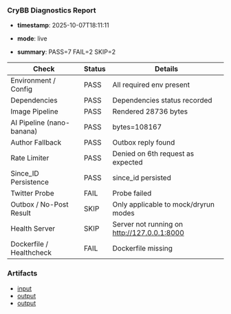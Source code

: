 ### CryBB Diagnostics Report

- **timestamp**: 2025-10-07T18:11:11
- **mode**: live

- **summary**: PASS=7 FAIL=2 SKIP=2

| Check | Status | Details |
|---|---|---|
| Environment / Config | PASS | All required env present |
| Dependencies | PASS | Dependencies status recorded |
| Image Pipeline | PASS | Rendered 28736 bytes |
| AI Pipeline (nano-banana) | PASS | bytes=108167 |
| Author Fallback | PASS | Outbox reply found |
| Rate Limiter | PASS | Denied on 6th request as expected |
| Since_ID Persistence | PASS | since_id persisted |
| Twitter Probe | FAIL | Probe failed |
| Outbox / No-Post Result | SKIP | Only applicable to mock/dryrun modes |
| Health Server | SKIP | Server not running on http://127.0.0.1:8000 |
| Dockerfile / Healthcheck | FAIL | Dockerfile missing |

### Artifacts
- [input](reports/artifacts/pipeline_input.jpg)
- [output](reports/artifacts/pipeline_output.jpg)
- [output](reports/artifacts/ai_sample.jpg)
